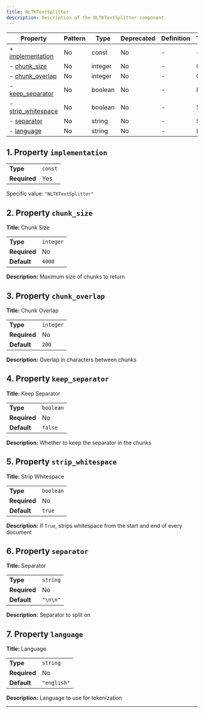 ```yaml
---
title: NLTKTextSplitter
description: Description of the NLTKTextSplitter component
---
```


| Property                                 | Pattern | Type    | Deprecated | Definition | Title/Description |
| ---------------------------------------- | ------- | ------- | ---------- | ---------- | ----------------- |
| + [implementation](#implementation )     | No      | const   | No         | -          | -                 |
| - [chunk_size](#chunk_size )             | No      | integer | No         | -          | Chunk Size        |
| - [chunk_overlap](#chunk_overlap )       | No      | integer | No         | -          | Chunk Overlap     |
| - [keep_separator](#keep_separator )     | No      | boolean | No         | -          | Keep Separator    |
| - [strip_whitespace](#strip_whitespace ) | No      | boolean | No         | -          | Strip Whitespace  |
| - [separator](#separator )               | No      | string  | No         | -          | Separator         |
| - [language](#language )                 | No      | string  | No         | -          | Language          |

## <a name="implementation"></a>1. Property `implementation`

|              |         |
| ------------ | ------- |
| **Type**     | `const` |
| **Required** | Yes     |

Specific value: `"NLTKTextSplitter"`

## <a name="chunk_size"></a>2. Property `chunk_size`

**Title:** Chunk Size

|              |           |
| ------------ | --------- |
| **Type**     | `integer` |
| **Required** | No        |
| **Default**  | `4000`    |

**Description:** Maximum size of chunks to return

## <a name="chunk_overlap"></a>3. Property `chunk_overlap`

**Title:** Chunk Overlap

|              |           |
| ------------ | --------- |
| **Type**     | `integer` |
| **Required** | No        |
| **Default**  | `200`     |

**Description:** Overlap in characters between chunks

## <a name="keep_separator"></a>4. Property `keep_separator`

**Title:** Keep Separator

|              |           |
| ------------ | --------- |
| **Type**     | `boolean` |
| **Required** | No        |
| **Default**  | `false`   |

**Description:** Whether to keep the separator in the chunks

## <a name="strip_whitespace"></a>5. Property `strip_whitespace`

**Title:** Strip Whitespace

|              |           |
| ------------ | --------- |
| **Type**     | `boolean` |
| **Required** | No        |
| **Default**  | `true`    |

**Description:** If `True`, strips whitespace from the start and end of every document

## <a name="separator"></a>6. Property `separator`

**Title:** Separator

|              |          |
| ------------ | -------- |
| **Type**     | `string` |
| **Required** | No       |
| **Default**  | `"\n\n"` |

**Description:** Separator to split on

## <a name="language"></a>7. Property `language`

**Title:** Language

|              |             |
| ------------ | ----------- |
| **Type**     | `string`    |
| **Required** | No          |
| **Default**  | `"english"` |

**Description:** Language to use for tokenization

----------------------------------------------------------------------------------------------------------------------------

